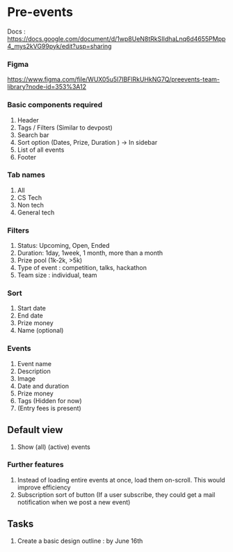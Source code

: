 # Pre-events

Docs : https://docs.google.com/document/d/1wp8UeN8tRkSIIdhaLnq6d4655PMpp4_mys2kVG99pyk/edit?usp=sharing

### Figma

https://www.figma.com/file/WUX05u5l7IBFlRkUHkNG7Q/preevents-team-library?node-id=353%3A12


### Basic components required

1.  Header
2.  Tags / Filters (Similar to devpost)
3.  Search bar
4.  Sort option (Dates, Prize, Duration ) -> In sidebar
5.  List of all events 
6.  Footer

### Tab names

1. All
2. CS Tech
3. Non tech
4. General tech

### Filters

1. Status: Upcoming, Open, Ended
3. Duration: 1day, 1week, 1 month, more than a month
4. Prize pool (1k-2k, >5k)
5. Type of event : competition, talks, hackathon
6. Team size : individual, team

### Sort

1. Start date
2. End date
3. Prize money
4. Name (optional)

### Events

1. Event name
2. Description
3. Image
4. Date and duration
5. Prize money
6. Tags (Hidden for now)
7. (Entry fees is present)


## Default view

1. Show (all) (active) events 

### Further features

1. Instead of loading entire events at once, load them on-scroll. This would improve efficiency
2. Subscription sort of button (If a user subscribe, they could get a mail notification when we post a new event)


## Tasks

1. Create a basic design outline : by June 16th
